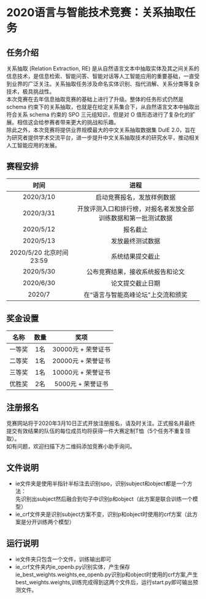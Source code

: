 # 2020语言与智能技术竞赛：关系抽取任务
## 任务介绍
关系抽取 (Relation Extraction, RE) 是从自然语言文本中抽取实体及其之间关系的信息技术，是信息检索、智能问答、智能对话等人工智能应用的重要基础，一直受到业界的广泛关注。关系抽取任务涉及命名实体识别、指代消解、关系分类等复杂技术，极具挑战性。  
本次竞赛在去年信息抽取竞赛的基础上进行了升级。整体的任务形式仍然是 schema 约束下的关系抽取，也就是在给定关系集合下，从自然语言文本中抽取出符合关系 schema 约束的 SPO 三元组知识，但是对 O 值形态进行了复杂化的扩展。相信这会给参赛者带来更大的挑战和乐趣。  
除此之外，本次竞赛将提供业界规模最大的中文关系抽取数据集 DuIE 2.0，旨在为研究者提供学术交流平台，进一步提升中文关系抽取技术的研究水平，推动相关人工智能应用的发展。  

## 赛程安排
| 时间 | 进程 |
|:---:| :---: |
|2020/3/10|	启动竞赛报名，发放样例数据|
|2020/3/31|	开放评测入口和排行榜，对报名者发放全部训练数据和第一批测试数据|
|2020/5/12|	报名截止|
|2020/5/13|	发放最终测试数据|
|2020/5/20 北京时间23:59	|系统结果提交截止|
|2020/5/30|	公布竞赛结果，接收系统报告和论文|
|2020/6/30|	论文提交截止日期|
|2020/7 |	在“语言与智能高峰论坛”上交流和颁奖|

## 奖金设置 
|名称|数量|奖项|
|:---:| :---: | :---: |
|一等奖|	1名|30000元 + 荣誉证书|
|二等奖|	1名|20000元 + 荣誉证书|
|三等奖|	1名|10000元 + 荣誉证书|
|优胜奖|	2名|5000元 + 荣誉证书|

## 注册报名
竞赛网站将于2020年3月10日正式开放注册报名，请及时关注。正式报名并最终提交有效结果的队伍的每位成员均将获得一件大赛定制T恤（5个任务不重复领取）。  
如有问题，欢迎扫描下方二维码添加竞赛小助手询问。

## 文件说明
* ie文件夹是使用半指针半标注去识别spo，识别subject和object都是一个方法：   
先识别出subject然后融合到句子中识别p和object（此方案是联合训练一个模型）
* ie_crf文件夹是识别subject方案不变，识别p和object时使用的crf方案（此方案是分开训练两个模型）

## 运行说明
* ie文件夹只包含一个文件，训练输出即可
* ie_crf文件夹内ie_openb.py识别实体，产生保存ie_best_weights.weights,ee_openb.py识别p和object时使用的crf方案,产生best_weights.weights,训练完成得到这两个文件后，运行start.py即可输出预测文件。